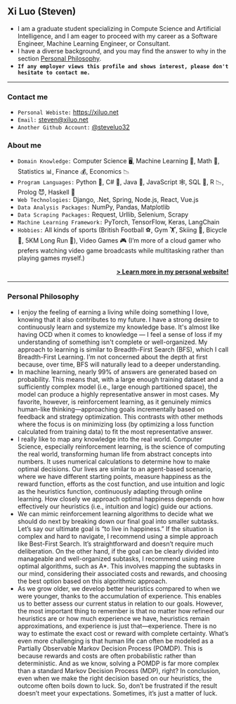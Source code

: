 ## Xi Luo (Steven)
- I am a graduate student specializing in Compute Science and Artificial Intelligence, and I am eager to proceed with my career as a Software Engineer, Machine Learning Engineer, or Consultant.
- I have a diverse background, and you may find the answer to why in the section [Personal Philosophy](#personal-philosophy).
- **`If any employer views this profile and shows interest, please don't hesitate to contact me.`**

---
### Contact me
- `Personal Webiste:` https://xiluo.net
- `Email:` steven@xiluo.net
- `Another Github Account:` [@steveluo32](https://github.com/steveluo32)  

### About me
- `Domain Knowledge:` Computer Science 🖥️, Machine Learning 🤖, Math 🔢, Statistics 📊, Finance 💰, Economics 📉
- `Program Languages:` Python 🐍, C# 🔪, Java 🌋, JavaScript 🕸️, SQL 💽, R 📉, Prolog 😈, Haskell 👻
- `Web Technologies:` Django, .Net, Spring, Node.js, React, Vue.js
- `Data Analysis Packages:` NumPy, Pandas, Matplotlib
- `Data Scraping Packages:` Request, Urllib, Selenium, Scrapy
- `Machine Learning Framework:` PyTorch, TensorFlow, Keras, LangChain
- `Hobbies:` All kinds of sports (British Football ⚽️, Gym 🏋️, Skiing 🎿, Bicycle 🚴, 5KM Long Run 🏃), Video Games 🎮 (I’m more of a cloud gamer who prefers watching video game broadcasts while multitasking rather than playing games myself.)


<p style="text-align: right;">
    <a href="https://xiluo.net" style="font-weight: bold;">> Learn more in my personal website!</a>
</p>

----
### Personal Philosophy

- I enjoy the feeling of earning a living while doing something I love, knowing that it also contributes to my future. I have a strong desire to continuously learn and systemize my knowledge base. 
It's almost like having OCD when it comes to knowledge — I feel a sense of loss if my understanding of something isn't complete or well-organized. My approach to learning is similar to Breadth-First Search (BFS), which I call Breadth-First Learning. I’m not concerned about the depth at first because, over time, BFS will naturally lead to a deeper understanding. 
- In machine learning, nearly 99% of answers are generated based on probability. 
This means that, with a large enough training dataset and a sufficiently complex model (i.e., large enough partitioned space), the model can produce a highly representative answer in most cases. 
My favorite, however, is reinforcement learning, as it genuinely mimics human-like thinking—approaching goals incrementally based on feedback and strategy optimization. This contrasts with other methods where the focus is on minimizing loss (by optimizing a loss function calculated from training data) to fit the most representative answer.
- I really like to map any knowledge into the real world. Computer Science, especially reinforcement learning, is the science of computing the real world, transforming human life from abstract concepts into numbers. It uses numerical calculations to determine how to make optimal decisions.
Our lives are similar to an agent-based scenario, where we have different starting points, measure happiness as the reward function, efforts as the cost function, and use intuition and logic as the heuristics function, continuously adapting through online learning.
How closely we approach optimal happiness depends on how effectively our heuristics (i.e., intuition and logic) guide our actions. 
- We can mimic reinforcement learning algorithms to decide what we should do next by breaking down our final goal into smaller subtasks. Let’s say our ultimate goal is “to live in happiness.” If the situation is complex and hard to navigate, I recommend using a simple approach like Best-First Search. It’s straightforward and doesn’t require much deliberation. On the other hand, if the goal can be clearly divided into manageable and well-organized subtasks, I recommend using more optimal algorithms, such as A*. This involves mapping the subtasks in our mind, considering their associated costs and rewards, and choosing the best option based on this algorithmic approach.
- As we grow older, we develop better heuristics compared to when we were younger, thanks to the accumulation of experience. This enables us to better assess our current status in relation to our goals. However, the most important thing to remember is that no matter how refined our heuristics are or how much experience we have, heuristics remain approximations, and experience is just that—experience. There is no way to estimate the exact cost or reward with complete certainty. What’s even more challenging is that human life can often be modeled as a Partially Observable Markov Decision Process (POMDP). This is because rewards and costs are often probabilistic rather than deterministic. And as we know, solving a POMDP is far more complex than a standard Markov Decision Process (MDP), right? In conclusion, even when we make the right decision based on our heuristics, the outcome often boils down to luck. So, don’t be frustrated if the result doesn’t meet your expectations. Sometimes, it’s just a matter of luck.
